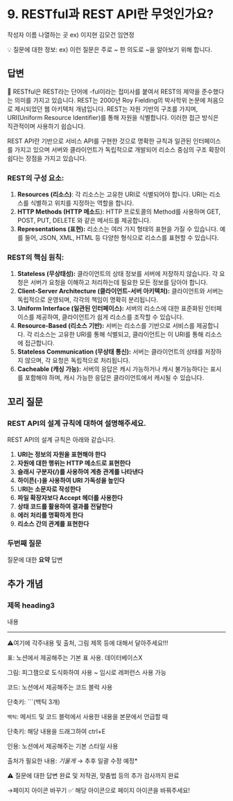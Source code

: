 # 9. RESTful과 REST API란 무엇인가요?

작성자 이름 나열하는 곳 ex) 이지현 김모건 임연정

💡 질문에 대한 정보: ex) 이런 질문은 주로 ~ 한 의도로 ~을 알아보기 위해 합니다.

## 답변

<aside>
📌 RESTful은 REST라는 단어에 -ful이라는 접미사를 붙여서 REST의 제약을 준수했다는 의미를 가지고 있습니다. REST는 2000년 Roy Fielding의 박사학위 논문에 처음으로 제시되었던 웹 아키텍처 개념입니다. REST는 자원 기반의 구조를 가지며, URI(Uniform Resource Identifier)를 통해 자원을 식별합니다. 이러한 접근 방식은 직관적이며 사용하기 쉽습니다.

REST API란 기반으로 서비스 API를 구현한 것으로 명확한 규칙과 일관된 인터페이스를 가지고 있으며 서버와 클라이언트가 독립적으로 개발되어 리소스 중심의 구조 확장이 쉽다는 장점을 가지고 있습니다.

</aside>

### **REST의 구성 요소:**

1.  **Resources (리소스)**: 각 리소스는 고유한 URI로 식별되어야 합니다. URI는 리소스를 식별하고 위치를 지정하는 역할을 합니다.
2.  **HTTP Methods (HTTP 메소드**): HTTP 프로토콜의 Method를 사용하며 GET, POST, PUT, DELETE 와 같은 메서드를 제공합니다.
3.  **Representations (표현):** 리소스는 여러 가지 형태의 표현을 가질 수 있습니다. 예를 들어, JSON, XML, HTML 등 다양한 형식으로 리소스를 표현할 수 있습니다.

### **REST의 핵심 원칙:**

1. **Stateless (무상태성):** 클라이언트의 상태 정보를 서버에 저장하지 않습니다. 각 요청은 서버가 요청을 이해하고 처리하는데 필요한 모든 정보를 담아야 합니다.
2. **Client-Server Architecture (클라이언트-서버 아키텍처):** 클라이언트와 서버는 독립적으로 운영되며, 각각의 책임이 명확히 분리됩니다.
3. **Uniform Interface (일관된 인터페이스):** 서버의 리소스에 대한 표준화된 인터페이스를 제공하여, 클라이언트가 쉽게 리소스를 조작할 수 있습니다.
4. **Resource-Based (리소스 기반):** 서버는 리소스를 기반으로 서비스를 제공합니다. 각 리소스는 고유한 URI를 통해 식별되고, 클라이언트는 이 URI를 통해 리소스에 접근합니다.
5. **Stateless Communication (무상태 통신):** 서버는 클라이언트의 상태를 저장하지 않으며, 각 요청은 독립적으로 처리됩니다.
6. **Cacheable (캐싱 가능):** 서버의 응답은 캐시 가능하거나 캐시 불가능하다는 표시를 포함해야 하며, 캐시 가능한 응답은 클라이언트에서 캐시될 수 있습니다.

## **꼬리 질문**

### REST API의 설계 규칙에 대하여 설명해주세요.

REST API의 설계 규칙은 아래와 같습니다.

1. **URI는 정보의 자원을 표현해야 한다**
2. **자원에 대한 행위는 HTTP 메소드로 표현한다**
3. **슬래시 구분자(/)를 사용하여 계층 관계를 나타낸다**
4. **하이픈(-)을 사용하여 URI 가독성을 높인다**
5. U**RI는 소문자로 작성한다**
6. **파일 확장자보다 Accept 헤더를 사용한다**
7. **상태 코드를 활용하여 결과를 전달한다**
8. **에러 처리를 명확하게 한다**
9. **리소스 간의 관계를 표현한다**

### **두번째 질문**

질문에 대한 **요약** 답변

## 추가 개념

### **제목 heading3**

내용

---

⚠️여기에 각주내용 및 출처, 그림 제목 등에 대해서 달아주세요!!!

표: 노션에서 제공해주는 기본 표 사용. 데이터베이스X

그림: 피그잼으로 도식화하여 사용 ~ 임시로 레퍼런스 사용 가능

코드: 노션에서 제공해주는 코드 블럭 사용 

단축키: ```(백틱 3개)

`백틱`: 메서드 및 코드 블럭에서 사용한 내용을 본문에서 언급할 때 

단축키: 해당 내용을 드래그하여 ctrl+E

인용: 노션에서 제공해주는 기본 스타일 사용

출처가 필요한 내용: *기울게* → 추후 일괄 수정 예정*

⚠️ 질문에 대한 답변 완료 및 저작권, 맞춤법 등의 추가 검사까지 완료

→페이지 아이콘 바꾸기 ✅ 해당 아이콘으로 페이지 아이콘을 바꿔주세요!